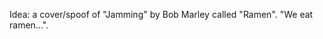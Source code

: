 <!--
.. title: Ramen
.. slug: ramen
.. date: 2019-05-11 18:09:47 UTC+02:00
.. tags: 
.. category: 
.. link: 
.. description: 
.. type: text
.. status: draft
-->

Idea: a cover/spoof of "Jamming" by Bob Marley called "Ramen". "We eat ramen...".
